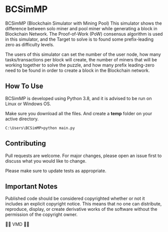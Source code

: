 # BCSimMP

BCSimMP (Blockchain Simulator with Mining Pool)
This simulator shows the difference between solo miner and pool miner while generating a block in Blockchain Network.
The Proof-of-Work (PoW) consensus algorithm is used in this simulator, and the Target to solve is to found some prefix-leading zero as difficulty levels.

The users of this simulator can set the number of the user node, how many tasks/transactions per block will create, the number of miners that will be working together to solve the puzzle, and how many prefix leading-zero need to be found in order to create a block in the Blockchain network.


## How To Use

BCSimMP is developed using Python 3.8, and it is advised to be run on Linux or Windows OS.

Make sure you download all the files.
And create a <b>temp</b> folder on your active directory.

```windows
C:\Users\BCSimMP>python main.py
```

## Contributing
Pull requests are welcome. For major changes, please open an issue first to discuss what you would like to change.

Please make sure to update tests as appropriate.

## Important Notes
Published code should be considered copyrighted whether or not it includes an explicit copyright notice.
This means that no one can distribute, reproduce, display, or create derivative works of the software without the permission of the copyright owner.

:teacher: VMD :man_teacher:
